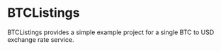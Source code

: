 # BTCListings
BTCListings provides a simple example project for a single BTC to USD exchange rate service.

